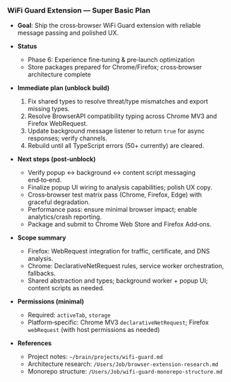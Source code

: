 ### WiFi Guard Extension — Super Basic Plan

- **Goal**: Ship the cross‑browser WiFi Guard extension with reliable message passing and polished UX.

- **Status**
  - Phase 6: Experience fine‑tuning & pre‑launch optimization
  - Store packages prepared for Chrome/Firefox; cross‑browser architecture complete

- **Immediate plan (unblock build)**
  1. Fix shared types to resolve threat/type mismatches and export missing types.
  2. Resolve BrowserAPI compatibility typing across Chrome MV3 and Firefox WebRequest.
  3. Update background message listener to return `true` for async responses; verify channels.
  4. Rebuild until all TypeScript errors (50+ currently) are cleared.

- **Next steps (post‑unblock)**
  - Verify popup ↔ background ↔ content script messaging end‑to‑end.
  - Finalize popup UI wiring to analysis capabilities; polish UX copy.
  - Cross‑browser test matrix pass (Chrome, Firefox, Edge) with graceful degradation.
  - Performance pass: ensure minimal browser impact; enable analytics/crash reporting.
  - Package and submit to Chrome Web Store and Firefox Add‑ons.

- **Scope summary**
  - Firefox: WebRequest integration for traffic, certificate, and DNS analysis.
  - Chrome: DeclarativeNetRequest rules, service worker orchestration, fallbacks.
  - Shared abstraction and types; background worker + popup UI; content scripts as needed.

- **Permissions (minimal)**
  - Required: `activeTab`, `storage`
  - Platform‑specific: Chrome MV3 `declarativeNetRequest`; Firefox `webRequest` (with host permissions as needed)

- **References**
  - Project notes: `~/brain/projects/wifi-guard.md`
  - Architecture research: `/Users/Job/browser-extension-research.md`
  - Monorepo structure: `/Users/Job/wifi-guard-monorepo-structure.md`
